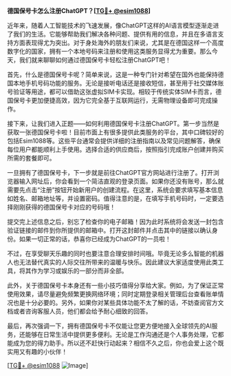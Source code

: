 **德国保号卡怎么注册ChatGPT？[[TG💪+ @esim1088](https://t.me/s/esim1088)]**

近年来，随着人工智能技术的飞速发展，像ChatGPT这样的AI语言模型逐渐走进了我们的生活。它能够帮助我们解决各种问题、提供有用的信息，并且在多语言支持方面表现得尤为突出。对于身处海外的朋友们来说，尤其是在德国这样一个高度数字化的国家，拥有一个本地号码来注册和使用这类服务显得尤为重要。那么今天，我们就来聊聊如何通过德国保号卡轻松注册ChatGPT吧！

首先，什么是德国保号卡呢？简单来说，这是一种专门针对希望在国外也能保持德国本地手机号码功能的服务。无论是接听电话还是接收短信，甚至用于社交媒体账号验证等用途，都可以借助这张虚拟SIM卡实现。相较于传统实体SIM卡而言，德国保号卡更加便捷高效，因为它完全基于互联网运行，无需物理设备即可完成操作。

接下来，让我们进入正题——如何利用德国保号卡注册ChatGPT。第一步当然是获取一张德国保号卡啦！目前市面上有很多提供此类服务的平台，其中口碑较好的包括Esim1088等。这些平台通常会提供详细的注册指南以及常见问题解答，确保每位用户都能顺利上手使用。选择合适的供应商后，按照指引完成账户创建并购买所需的套餐即可。

一旦拥有了德国保号卡，下一步就是前往ChatGPT官方网站进行注册了。打开浏览器输入网址后，你会看到一个简洁直观的登录页面。如果你还没有账号，那么就需要先点击“注册”按钮开始新用户的创建流程。在这里，系统会要求填写基本信息如姓名、邮箱地址等，并设置密码。值得注意的是，在填写手机号码时，一定要选择刚刚获得的德国保号卡对应的号码哦！

提交完上述信息之后，别忘了检查你的电子邮箱！因为此时系统将会发送一封包含验证链接的邮件到你所提供的邮箱中。打开这封邮件并点击其中的链接以确认身份。如果一切正常的话，恭喜你已经成为ChatGPT的一员啦！

不过，在享受聊天乐趣的同时也要注意合理安排时间哦。毕竟无论多么智能的机器人也无法替代真实的人际交往所带来的温暖与快乐。因此建议大家适度使用此类工具，将其作为学习或娱乐的一部分而非全部。

此外，关于德国保号卡本身还有一些小技巧值得分享给大家。例如，为了保证正常使用效果，请尽量避免频繁更换网络环境；同时定期登录相关管理后台查看账单情况也是十分必要的。另外，如果你对某些具体功能不太了解的话，不妨查阅官方文档或者咨询客服人员，他们都会给予耐心细致的回答。

最后，再次强调一下，拥有德国保号卡不仅能让您更方便地接入全球领先的AI服务，还能够在日常生活中提供更多便利。无论是工作沟通还是个人事务处理，它都能成为您的得力助手。所以还不赶快行动起来？相信不久之后，你也会爱上这个既实用又有趣的小伙伴！

[[TG💪+ @esim1088](https://t.me/s/esim1088) ![Image](https://i.postimg.cc/4NQfJmqS/Snipaste-2025-05-13-00-14-12.png)]